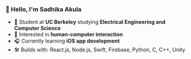 ### 👋 Hello, I'm Sadhika Akula

- 📓 Student at **UC Berkeley** studying **Electrical Engineering and Computer Science**
- 🔭 Interested in **human-computer interaction** 
- 🎧 Currently learning **iOS app development**
- 🛠️ Builds with: React.js, Node.js, Swift, Firebase, Python, C, C++, Unity
